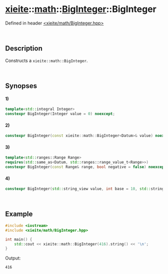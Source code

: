 # [xieite](../../../xieite.md)\:\:[math](../../../math.md)\:\:[BigInteger<Datum>](../../BigInteger.md)\:\:BigInteger
Defined in header [<xieite/math/BigInteger.hpp>](../../../../include/xieite/math/BigInteger.hpp)

&nbsp;

## Description
Constructs a `xieite::math::BigInteger`.

&nbsp;

## Synopses
#### 1)
```cpp
template<std::integral Integer>
constexpr BigInteger(Integer value = 0) noexcept;
```
#### 2)
```cpp
constexpr BigInteger(const xieite::math::BigInteger<Datum>& value) noexcept;
```
#### 3)
```cpp
template<std::ranges::Range Range>
requires(std::same_as<Datum, std::ranges::range_value_t<Range>>)
constexpr BigInteger(const Range& range, bool negative = false) noexcept;
```
#### 4)
```cpp
constexpr BigInteger(std::string_view value, int base = 10, std::string_view digits = "0123456789abcdefghijklmnopqrstuvwxyz", char sign = '-') noexcept;
```

&nbsp;

## Example
```cpp
#include <iostream>
#include <xieite/math/BigInteger.hpp>

int main() {
    std::cout << xieite::math::BigInteger(416).string() << '\n';
}
```
Output:
```
416
```
